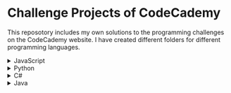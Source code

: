 # Challenge Projects of CodeCademy

This reposotory includes my own solutions to the programming challenges on the CodeCademy website.
I have created different folders for different programming languages.

<details>
  <summary>JavaScript</summary>
  <ul>
    <li>
        <a href="https://github.com/lendoo73/Challenge-Project-of-CodeCademy/tree/master/javascript/numberGuesser">Number Guesser</a>
    </li>
  </ul>
</details>
<details>
  <summary>Python</summary>
  <ul>
    <li>
        <a href="https://github.com/lendoo73/Challenge-Project-of-CodeCademy/tree/master/python/gameOfChance" target="_blank">Games of Chance</a>
    </li>
  </ul>
  <ul>
    <li>
        <a href="https://github.com/lendoo73/Challenge-Project-of-CodeCademy/tree/master/python/become_a_pokemon_master" target="_blank">Become a Pokémon Master</a>
    </li>
  </ul>
  <ul>
    <li>
        <a href="https://github.com/lendoo73/Challenge-Project-of-CodeCademy/tree/master/python/Analyze_Data_with_Python">Analyze Data with Python</a>
    </li>
  </ul>
  <ul>
    <li>
        <a href="https://github.com/lendoo73/Challenge-Project-of-CodeCademy/tree/master/python/Analyze_Financial_Data_with_Python">Analyze Financial Data with Python</a>
    </li>
  </ul>
  <ul>
    <li>
        <a href="https://github.com/lendoo73/Challenge-Project-of-CodeCademy/tree/master/python/Visualize_Data_with_Python">Visualize Data with Python</a>
    </li>
  </ul>
</details>
<details><summary>C#</summary>
</details>
<details><summary>Java</summary>
</details>
